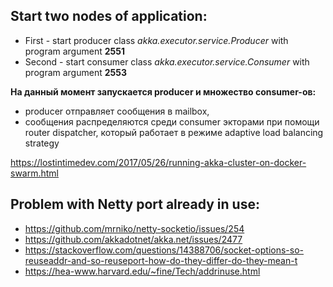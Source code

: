 ## Start two nodes of application:
- First - start producer class _akka.executor.service.Producer_ with program argument **2551** 
- Second - start consumer class _akka.executor.service.Consumer_ with program argument **2553**

**На данный момент запускается producer и множество consumer-ов:**
- producer отправляет сообщения в mailbox, 
- сообщения распределяются среди consumer экторами при помощи router dispatcher, который работает в режиме adaptive load balancing strategy

https://lostintimedev.com/2017/05/26/running-akka-cluster-on-docker-swarm.html


## Problem with Netty port already in use:
- https://github.com/mrniko/netty-socketio/issues/254
- https://github.com/akkadotnet/akka.net/issues/2477
- https://stackoverflow.com/questions/14388706/socket-options-so-reuseaddr-and-so-reuseport-how-do-they-differ-do-they-mean-t
- https://hea-www.harvard.edu/~fine/Tech/addrinuse.html
